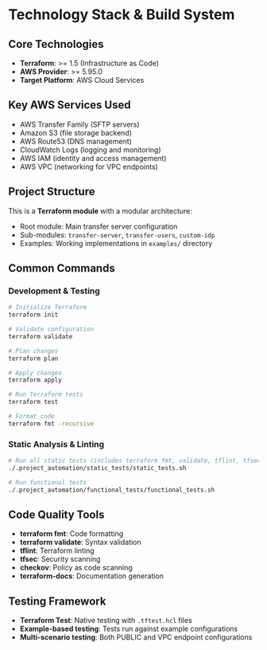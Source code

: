 # Technology Stack & Build System

## Core Technologies

- **Terraform**: >= 1.5 (Infrastructure as Code)
- **AWS Provider**: >= 5.95.0
- **Target Platform**: AWS Cloud Services

## Key AWS Services Used

- AWS Transfer Family (SFTP servers)
- Amazon S3 (file storage backend)
- AWS Route53 (DNS management)
- CloudWatch Logs (logging and monitoring)
- AWS IAM (identity and access management)
- AWS VPC (networking for VPC endpoints)

## Project Structure

This is a **Terraform module** with a modular architecture:
- Root module: Main transfer server configuration
- Sub-modules: `transfer-server`, `transfer-users`, `custom-idp`
- Examples: Working implementations in `examples/` directory

## Common Commands

### Development & Testing
```bash
# Initialize Terraform
terraform init

# Validate configuration
terraform validate

# Plan changes
terraform plan

# Apply changes
terraform apply

# Run Terraform tests
terraform test

# Format code
terraform fmt -recursive
```

### Static Analysis & Linting
```bash
# Run all static tests (includes terraform fmt, validate, tflint, tfsec, checkov)
./.project_automation/static_tests/static_tests.sh

# Run functional tests
./.project_automation/functional_tests/functional_tests.sh
```

## Code Quality Tools

- **terraform fmt**: Code formatting
- **terraform validate**: Syntax validation
- **tflint**: Terraform linting
- **tfsec**: Security scanning
- **checkov**: Policy as code scanning
- **terraform-docs**: Documentation generation

## Testing Framework

- **Terraform Test**: Native testing with `.tftest.hcl` files
- **Example-based testing**: Tests run against example configurations
- **Multi-scenario testing**: Both PUBLIC and VPC endpoint configurations